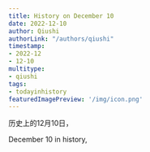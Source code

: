 ```yaml
---
title: History on December 10
date: 2022-12-10
author: Qiushi 
authorLink: "/authors/qiushi"
timestamp: 
- 2022-12
- 12-10
multitype: 
- qiushi
tags: 
- todayinhistory
featuredImagePreview: '/img/icon.png'
---
```









历史上的12月10日，

December 10 in history, 

<!--more-->

